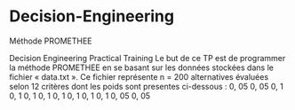 # Decision-Engineering
Méthode PROMETHEE

Decision Engineering
Practical Training
Le but de ce TP est de programmer la méthode PROMETHEE en se basant
sur les données stockées dans le fichier « data.txt ». Ce fichier représente n = 200 alternatives évaluées selon 12 critères dont les poids sont
presentes ci-dessous :
0, 05 0, 05 0, 1 0, 1 0, 1 0, 1 0, 1 0, 1 0, 1 0, 1 0, 05 0, 05
